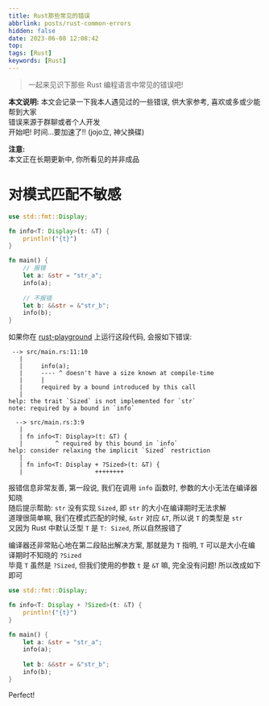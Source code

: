 ```yaml
---
title: Rust那些常见的错误
abbrlink: posts/rust-common-errors
hidden: false
date: 2023-06-08 12:08:42
top:
tags: [Rust]
keywords: [Rust]
---
```

> 一起来见识下那些 Rust 编程语言中常见的错误吧!
<!-- more -->

**本文说明:**
本文会记录一下我本人遇见过的一些错误, 供大家参考, 喜欢或多或少能帮到大家  
错误来源于群聊或者个人开发  
开始吧! 时间...要加速了!! (jojo立, 神父换碟)  

**注意:**  
本文正在长期更新中, 你所看见的并非成品  


# 对模式匹配不敏感

```rust
use std::fmt::Display;

fn info<T: Display>(t: &T) {
    println!("{t}")
}

fn main() {
    // 报错
    let a: &str = "str_a";
    info(a);
    
    // 不报错
    let b: &&str = &"str_b";
    info(b);
}
```

如果你在 [rust-playground](https://play.rust-lang.org) 上运行这段代码, 会报如下错误:  

```
 --> src/main.rs:11:10
   |
   |     info(a);
   |     ---- ^ doesn't have a size known at compile-time
   |     |
   |     required by a bound introduced by this call
   |
help: the trait `Sized` is not implemented for `str`
note: required by a bound in `info`

  --> src/main.rs:3:9
   |
   | fn info<T: Display>(t: &T) {
   |         ^ required by this bound in `info`
help: consider relaxing the implicit `Sized` restriction
   |
   | fn info<T: Display + ?Sized>(t: &T) {
   |                    ++++++++
```

报错信息非常友善, 第一段说, 我们在调用 `info` 函数时, 参数的大小无法在编译器知晓  
随后提示帮助: `str` 没有实现 `Sized`, 即 `str` 的大小在编译期时无法求解  
道理很简单嘛, 我们在模式匹配的时候, `&str` 对应 `&T`, 所以说 `T` 的类型是 `str`  
又因为 Rust 中默认泛型 `T` 是 `T: Sized`, 所以自然报错了  

编译器还非常贴心地在第二段贴出解决方案, 那就是为 `T` 指明, `T` 可以是大小在编译期时不知晓的 `?Sized`  
毕竟 `T` 虽然是 `?Sized`, 但我们使用的参数 `t` 是 `&T` 嘛, 完全没有问题! 所以改成如下即可  

```rust
use std::fmt::Display;

fn info<T: Display + ?Sized>(t: &T) {
    println!("{t}")
}

fn main() {
    let a: &str = "str_a";
    info(a);
    
    let b: &&str = &"str_b";
    info(b);
}
```

Perfect!
